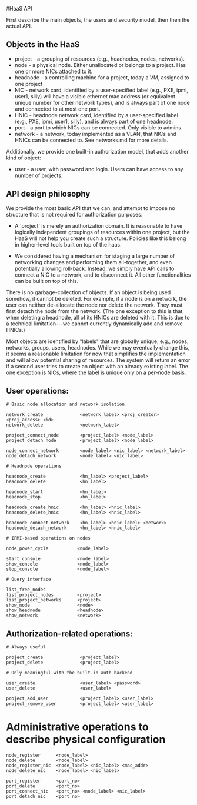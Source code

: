 #HaaS API

First describe the main objects, the users and security model, then
then the actual API.

## Objects in the HaaS

* project - a grouping of resources (e.g., headnodes, nodes, networks).
* node - a physical node.  Either unallocated or belongs to a project.  Has
  one or more NICs attached to it.
* headnode - a controlling machine for a project, today a VM, assigned to one
  project
* NIC - network card, identified by a user-specified label (e.g., PXE, ipmi,
  user1, silly) will have a visible ethernet mac address (or equivalent unique
  number for other network types), and is always part of one node and
  connected to at most one port.
* HNIC - headnode network card, identified by a user-specified label (e.g.,
  PXE, ipmi, user1, silly), and is always part of one headnode.
* port - a port to which NICs can be connected.  Only visible to admins.
* network - a network, today implemented as a VLAN, that NICs and HNICs can be
  connected to.  See networks.md for more details.

Additionally, we provide one built-in authorization model, that adds another kind of object:

* user - a user, with password and login.  Users can have access to any number
  of projects.

## API design philosophy

We provide the most basic API that we can, and attempt to impose no structure
that is not required for authorization purposes.  

- A 'project' is merely an authorization domain.  It is reasonable to have
  logically independent groupings of resources within one project, but the
  HaaS will not help you create such a structure.  Policies like this belong
  in higher-level tools built on top of the haas.

- We considered having a mechanism for staging a large number of networking
  changes and performing them all-together, and even potentially allowing
  roll-back.  Instead, we simply have API calls to connect a NIC to a network,
  and to disconnect it.  All other functionalities can be built on top of
  this.

There is no garbage-collection of objects.  If an object is being used
somehow, it cannot be deleted.  For example, if a node is on a network, the
user can neither de-allocate the node nor delete the network.  They must first
detach the node from the network.  (The one exception to this is that, when
deleting a headnode, all of its HNICs are deleted with it.  This is due to a
technical limitation---we cannot currently dynamically add and remove HNICs.)

Most objects are identified by "labels" that are globally unique, e.g., nodes,
networks, groups, users, headnodes.  While we may eventually change this, it
seems a reasonable limitation for now that simplifies the implementation and
will allow potential sharing of resources. The system will return an error if
a second user tries to create an object with an already existing label. The
one exception is NICs, where the label is unique only on a per-node basis.


## User operations:
 
    # Basic node allocation and network isolation 

    network_create              <network_label> <proj_creator> <proj_access> <id>
    network_delete              <network_label>

    project_connect_node        <project_label> <node_label>
    project_detach_node         <project_label> <node_label>
 
    node_connect_network        <node_label> <nic_label> <network_label>
    node_detach_network         <node_label> <nic_label>

    # Headnode operations 

    headnode_create             <hn_label> <project_label>
    headnode_delete             <hn_label>

    headnode_start              <hn_label>
    headnode_stop               <hn_label>
 
    headnode_create_hnic        <hn_label> <hnic_label>
    headnode_delete_hnic        <hn_label> <hnic_label>

    headnode_connect_network    <hn_label> <hnic_label> <network>
    headnode_detach_network     <hn_label> <hnic_label>

    # IPMI-based operations on nodes

    node_power_cycle           <node_label>

    start_console              <node_label>    
    show_console               <node_label>
    stop_console               <node_label>

    # Query interface

    list_free_nodes
    list_project_nodes         <project>
    list_project_networks      <project>
    show_node                  <node>
    show_headnode              <headnode>
    show_network               <network>


## Authorization-related operations:

    # Always useful
 
    project_create              <project_label>
    project_delete              <project_label>

    # Only meaningful with the built-in auth backend

    user_create                 <user_label> <password>
    user_delete                 <user_label>

    project_add_user            <project_label> <user_label>
    project_remove_user         <project_label> <user_label>

# Administrative operations to describe physical configuration

    node_register      <node_label>
    node_delete        <node_label>
    node_register_nic  <node_label> <nic_label> <mac_addr>
    node_delete_nic    <node_label> <nic_label>

    port_register      <port_no>
    port_delete        <port_no>
    port_connect_nic   <port_no> <node_label> <nic_label>
    port_detach_nic    <port_no>

